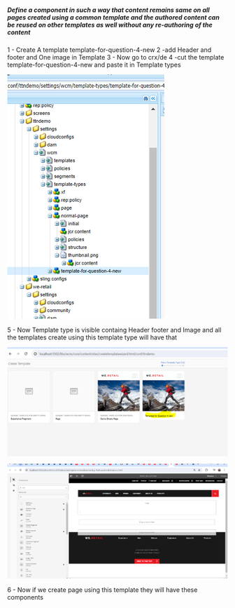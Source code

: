 ##### Define a component in such a way that content remains same on all pages created using a common template and the authored content can be reused on other templates as well without any re-authoring of the content

1 - Create A template template-for-question-4-new 
2 -add Header and footer and One image in Template
3 - Now go to crx/de
4 -cut the template template-for-question-4-new and paste it in Template types 

![img_39.png](img_39.png)

5 - Now Template type is visible containg Header footer and Image and all the templates create using this template type will have that

![img_40.png](img_40.png)

![img_41.png](img_41.png)

6 - Now if we create page using this template they will have these components


